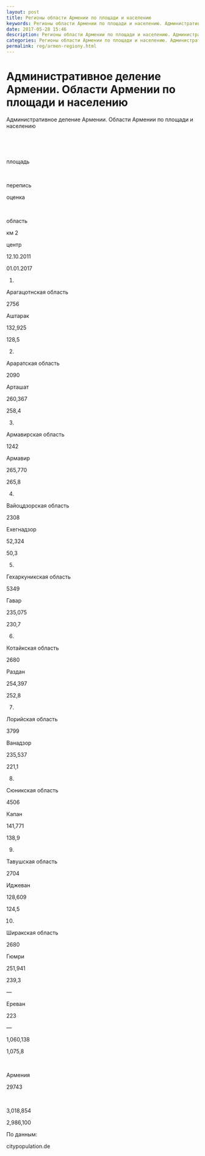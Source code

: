 ```yaml
---
layout: post
title: Регионы области Армении по площади и населению 
keywords: Регионы области Армении по площади и населению. Административное деление Армении
date: 2017-05-28 15:46
description: Регионы области Армении по площади и населению. Административное деление Армении
categories: Регионы области Армении по площади и населению. Административное деление Армении
permalink: reg/armen-regiony.html
---
```


# Административное деление Армении. Области Армении по площади и населению


Административное деление Армении. Области Армении по площади и населению









 


 


площадь


 


перепись


оценка






 


область


км
2


центр


12.10.2011


01.01.2017






1.


Арагацотнская область


2756


Аштарак


132,925


128,5






2.


Араратская область


2090


Арташат


260,367


258,4






3.


Армавирская область


1242


Армавир


265,770


265,8






4.


Вайоцдзорская область


2308


Ехегнадзор


52,324


50,3






5.


Гехаркуникская область


5349


Гавар


235,075


230,7






6.


Котайкская область


2680


Раздан


254,397


252,8






7.


Лорийская область


3799


Ванадзор


235,537


221,1






8.


Сюникская область


4506


Капан


141,771


138,9






9.


Тавушская область


2704


Иджеван


128,609


124,5






10.


Ширакская область


2680


Гюмри


251,941


239,3






—


Ереван


223


—


1,060,138


1,075,8






 


Армения


29743


 


3,018,854


2,986,100









По данным:


citypopulation.de



		
